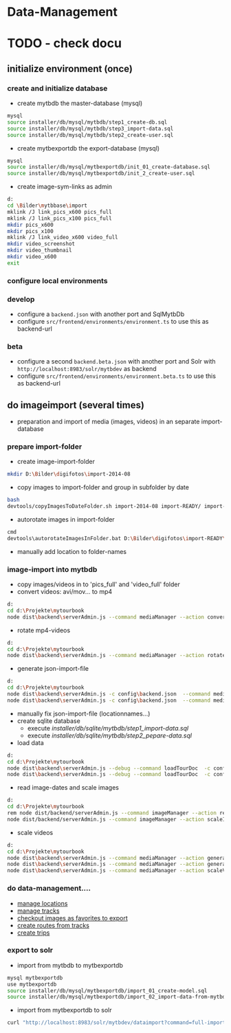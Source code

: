 # Data-Management

# TODO - check docu

## initialize environment (once)

### create and initialize database
- create mytbdb the master-database (mysql)
```bash
mysql
source installer/db/mysql/mytbdb/step1_create-db.sql
source installer/db/mysql/mytbdb/step3_import-data.sql
source installer/db/mysql/mytbdb/step2_create-user.sql
```
- create mytbexportdb the export-database (mysql)
```bash
mysql
source installer/db/mysql/mytbexportdb/init_01_create-database.sql
source installer/db/mysql/mytbexportdb/init_2_create-user.sql
``` 
- create image-sym-links as admin
```bash
d:
cd \Bilder\mytbbase\import
mklink /J link_pics_x600 pics_full
mklink /J link_pics_x100 pics_full
mkdir pics_x600
mkdir pics_x100
mklink /J link_video_x600 video_full
mkdir video_screenshot
mkdir video_thumbnail
mkdir video_x600
exit
```

### configure local environments

### develop 
- configure a ```backend.json``` with another port and SqlMytbDb
- configure ```src/frontend/environments/environment.ts``` to use this as backend-url 

### beta
- configure a second ```backend.beta.json``` with another port and Solr with ```http://localhost:8983/solr/mytbdev``` as backend
- configure ```src/frontend/environments/environment.beta.ts``` to use this as backend-url 

## do imageimport (several times) 
- preparation and import of media (images, videos) in an separate import-database

### prepare import-folder
- create image-import-folder
```bash
mkdir D:\Bilder\digifotos\import-2014-08
```
- copy images to import-folder and group in subfolder by date
```bash
bash
devtools/copyImagesToDateFolder.sh import-2014-08 import-READY/ import-2014-08
```
- autorotate images in import-folder
```bash
cmd
devtools\autorotateImagesInFolder.bat D:\Bilder\digifotos\import-READY\import-2014-08
```
- manually add location to folder-names 

### image-import into mytbdb
- copy images/videos in to 'pics_full' and 'video_full' folder
- convert videos: avi/mov... to mp4
```bash
d:
cd d:\Projekte\mytourbook 
node dist\backend\serverAdmin.js --command mediaManager --action convertVideosFromMediaDirToMP4 --importDir D:\Bilder\mytbbase\import\video_full\ --outputDir D:\Bilder\mytbbase\import\video_full\ --debug true
``` 
- rotate mp4-videos
```bash
d:
cd d:\Projekte\mytourbook 
node dist\backend\serverAdmin.js --command mediaManager --action rotateVideo  --rotate 270 --debug true --srcFile D:\Bilder\mytbbase\import\video_full\import-2015-05_20150410-bad-brambach\CIMG6228.MOV.MP4
``` 
- generate json-import-file
```bash
d:
cd d:\Projekte\mytourbook 
node dist\backend\serverAdmin.js -c config\backend.json  --command mediaManager --action generateTourDocsFromMediaDir --importDir D:\Bilder\mytbbase\import\pics_full\ --debug true > D:\Bilder\mytbbase\import\mytbdb-import-images.json 
node dist\backend\serverAdmin.js -c config\backend.json  --command mediaManager --action generateTourDocsFromMediaDir --importDir D:\Bilder\mytbbase\import\video_full\ --debug true > D:\Bilder\mytbbase\import\mytbdb-import-videos.json 
```
- manually fix json-import-file (locationnames...)
- create sqlite database
    - execute *installer/db/sqlite/mytbdb/step1_import-data.sql*
    - execute *installer/db/sqlite/mytbdb/step2_pepare-data.sql*
- load data
```bash
d:
cd d:\Projekte\mytourbook 
node dist\backend\serverAdmin.js --debug --command loadTourDoc  -c config\backend.json -f D:\Bilder\mytbbase\import\mytbdb-import-images.json
node dist\backend\serverAdmin.js --debug --command loadTourDoc  -c config\backend.json -f D:\Bilder\mytbbase\import\mytbdb-import-videos.json
```
- read image-dates and scale images
```bash
d:
cd d:\Projekte\mytourbook 
rem node dist/backend/serverAdmin.js --command imageManager --action readImageDates -c config/backendt.json
node dist/backend/serverAdmin.js --command imageManager --action scaleImages -c config/backend.json
```
- scale videos
```bash
d:
cd d:\Projekte\mytourbook 
node dist\backend\serverAdmin.js --command mediaManager --action generateVideoScreenshotFromMediaDir --importDir D:\Bilder\mytbbase\import\video_full\ --outputDir D:\Bilder\mytbbase\import\\video_screenshot\ --debug true
node dist\backend\serverAdmin.js --command mediaManager --action generateVideoPreviewFromMediaDir --importDir D:\Bilder\mytbbase\import\video_full\ --outputDir D:\Bilder\mytbbase\import\video_thumbnail\ --debug true
node dist\backend\serverAdmin.js --command mediaManager --action scaleVideosFromMediaDirToMP4 --importDir D:\Bilder\mytbbase\import\video_full\ --outputDir D:\Bilder\mytbbase\import\video_x600\ --debug true
```
### do data-management....
- [manage locations](http://localhost:4002/mytbdev/de/tdoc/search/jederzeit/ueberall/alles/egal/ungefiltert/relevance/location/10/1)
- [manage tracks](http://localhost:4002/mytbdev/de/tdoc/search/jederzeit/ueberall/alles/egal/ungefiltert/relevance/track/10/1) 
- [checkout images as favorites to export](http://localhost:4002/mytbdev/de/tdoc/search/jederzeit/ueberall/alles/egal/ungefiltert/relevance/track/10/1) 
- [create routes from tracks](http://localhost:4002/mytbdev/de/tdoc/search/jederzeit/ueberall/alles/egal/ungefiltert/relevance/track/10/1)
- [create trips](http://localhost:4002/mytbdev/de/tdocadmin/create/TRIP)

### export to solr
- import from mytbdb to mytbexportdb
```bash
mysql mytbexportdb
use mytbexportdb
source installer/db/mysql/mytbexportdb/import_01_create-model.sql
source installer/db/mysql/mytbexportdb/import_02_import-data-from-mytbdb.sql;
```
- import from mytbexportdb to solr
```bash
curl "http://localhost:8983/solr/mytbdev/dataimport?command=full-import&clean=true&commit=true&optimize=true&synchronous=true"
```

